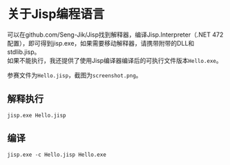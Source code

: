 # 关于Jisp编程语言

可以在github.com/Seng-Jik/Jisp找到解释器，编译Jisp.Interpreter（.NET 472配置），即可得到jisp.exe，如果需要移动解释器，请携带附带的DLL和stdlib.jisp。    
如果不能执行，我还提供了使用Jisp编译器编译后的可执行文件版本`Hello.exe`。    

参赛文件为`Hello.jisp`，截图为`screenshot.png`。

## 解释执行

```shell
jisp.exe Hello.jisp
```

## 编译
```shell
jisp.exe -c Hello.jisp Hello.exe
```


